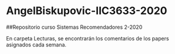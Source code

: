 # AngelBiskupovic-IIC3633-2020

##Repositorio curso Sistemas Recomendadores 2-2020

En carpeta Lecturas, se encontrarán los comentarios de los papers asignados cada semana.

